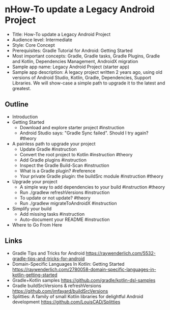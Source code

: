 # nHow-To update a Legacy Android Project

- Title: How-To update a Legacy Android Project
- Audience level: Intermediate
- Style: Core Concept
- Prerequisites: Gradle Tutorial for Android: Getting Started
- Most important concepts: Gradle, Gradle tasks, Gradle Plugins, Gradle and Kotlin, Dependencies Management, AndroidX migration
- Sample app name: Legacy Android Project (starter app)
- Sample app description: A legacy project written 2 years ago, using old versions of Android Studio, Kotlin, Gradle, Dependencies, Support Libraries. We will show-case a simple path to upgrade it to the latest and greatest.


## Outline

- Introduction
- Getting Started
  - Download and explore starter project #instruction
  - Android Studio says: "Gradle Sync failed". Should I try again? #theory
- A painless path to upgrade your project
  - Update Gradle #instruction
  - Convert the root project to Kotlin #instruction #theory
  - Add Gradle plugins #instruction
  - Inspect the Gradle Build-Scan #instruction
  - What is a Gradle plugin? #reference
  - Your private Gradle plugin: the buildSrc module #instruction #theory
- Upgrade your project
  - A simple way to add dependencies to your build #instruction #theory
  - Run ./gradlew refreshVersions #instruction
  - To update or not update? #theory
  - Run ./gradlew migrateToAndroidX #instruction
- Simplify your build
  - Add missing tasks #instruction
  - Auto-document your README #instruction
- Where to Go From Here

## Links


- Gradle Tips and Tricks for Android https://raywenderlich.com/5532-gradle-tips-and-tricks-for-android
- Domain-Specific Languages In Kotlin: Getting Started https://raywenderlich.com/2780058-domain-specific-languages-in-kotlin-getting-started
- Gradle+Kotlin samples https://github.com/gradle/kotlin-dsl-samples
- Gradle buildSrcVersions & refreshVersions https://github.com/jmfayard/buildSrcVersions
- Splitties: A family of small Kotlin libraries for delightful Android development https://github.com/LouisCAD/Splitties
